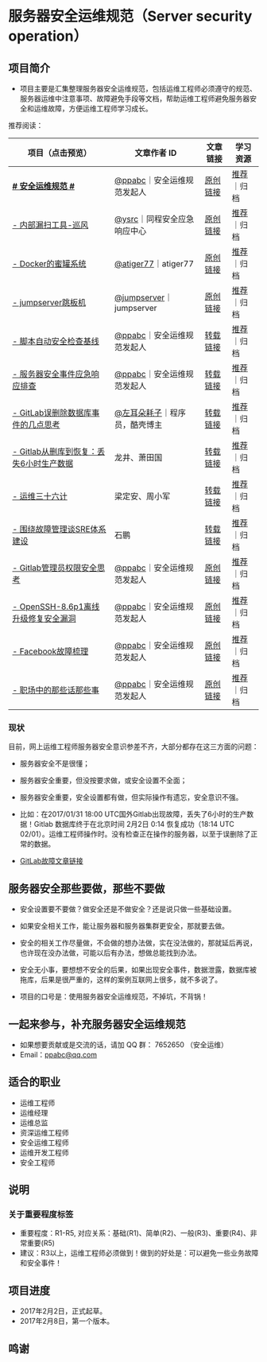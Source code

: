 # 服务器安全运维规范（Server security operation）


## 项目简介
- 项目主要是汇集整理服务器安全运维规范，包括运维工程师必须遵守的规范、服务器运维中注意事项、故障避免手段等文档，帮助运维工程师避免服务器安全和运维故障，方便运维工程师学习成长。

推荐阅读：

**项目**（点击预览）| **文章作者 ID** | **文章链接** |**学习资源**
-------------- | ---- | -------- | ---- |
[**# 安全运维规范 #**](https://github.com/aqzt/sso/blob/master/Server_security_operation.md)|[@ppabc](https://github.com/ppabc/)｜安全运维规范发起人 |[原创链接](https://github.com/aqzt/sso/blob/master/Server_security_operation.md)|[推荐](https://github.com/aqzt/sso)｜归档
|[- 内部漏扫工具-巡风](https://github.com/ysrc/xunfeng)|[@ysrc](https://github.com/ysrc)｜同程安全应急响应中心|[原创链接](http://www.freebuf.com/articles/security-management/126254.html)|[推荐](https://github.com/ysrc)｜归档
|[- Docker的蜜罐系统](https://github.com/atiger77/Dionaea)|[@atiger77](https://github.com/atiger77)｜atiger77|[原创链接](http://www.freebuf.com/articles/security-management/126254.html)|[推荐](https://github.com/ysrc)｜归档
|[- jumpserver跳板机](https://github.com/jumpserver/jumpserver)|[@jumpserver](https://github.com/jumpserver)｜jumpserver|[原创链接](https://github.com/jumpserver)|[推荐](https://github.com/jumpserver)｜归档
|[- 脚本自动安全检查基线](https://github.com/ppabc/security_check/tree/master/checklinux2.0)|[@ppabc](https://github.com/ppabc)｜安全运维规范发起人|[转载链接](http://www.freebuf.com/sectool/123094.html)|[推荐](https://github.com/ppabc/security_check)｜归档
|[- 服务器安全事件应急响应排查](https://aqzt.com/1313.html)|[@ppabc](https://github.com/ppabc)｜安全运维规范发起人|[转载链接](https://aqzt.com/1313.html)|[推荐](https://aqzt.com/1313.html)｜归档
|[- GitLab误删除数据库事件的几点思考](http://mt.sohu.com/20170203/n479805598.shtml)|[@左耳朵耗子](http://weibo.com/haoel)｜程序员，酷壳博主|[转载链接](http://mt.sohu.com/20170203/n479805598.shtml)|[推荐](http://mt.sohu.com/20170203/n479805598.shtml)｜归档
|[- Gitlab从删库到恢复：丢失6小时生产数据](http://mp.weixin.qq.com/s?__biz=MzA4Nzg5Nzc5OA==&mid=2651663996&idx=1&sn=7c1eb9a34993ea50a943c73caa8bf4cb&chksm=8bcbedd5bcbc64c34f506c843d56180c65a64d36c1d9f5361d5f0e8445f8ebff57ff94db82da&scene=21#wechat_redirect)|龙井、萧田国|[转载链接](http://mp.weixin.qq.com/s?__biz=MzA4Nzg5Nzc5OA==&mid=2651663996&idx=1&sn=7c1eb9a34993ea50a943c73caa8bf4cb&chksm=8bcbedd5bcbc64c34f506c843d56180c65a64d36c1d9f5361d5f0e8445f8ebff57ff94db82da&scene=21#wechat_redirect)|[推荐](http://mp.weixin.qq.com/s?__biz=MzA4Nzg5Nzc5OA==&mid=2651663996&idx=1&sn=7c1eb9a34993ea50a943c73caa8bf4cb&chksm=8bcbedd5bcbc64c34f506c843d56180c65a64d36c1d9f5361d5f0e8445f8ebff57ff94db82da&scene=21#wechat_redirect)｜归档
|[- 运维三十六计](http://mp.weixin.qq.com/s?__biz=MzA4Nzg5Nzc5OA==&mid=2651663842&idx=1&sn=faab6acb4bd87a1f1cfe6eb8d3dc5dec&chksm=8bcbee4bbcbc675db19a57aae5eb5307f91f2656bcb39be0e98fc132be22fd5813a84855f6ed&scene=21#wechat_redirect)|梁定安、周小军|[转载链接](http://mp.weixin.qq.com/s?__biz=MzA4Nzg5Nzc5OA==&mid=2651663842&idx=1&sn=faab6acb4bd87a1f1cfe6eb8d3dc5dec&chksm=8bcbee4bbcbc675db19a57aae5eb5307f91f2656bcb39be0e98fc132be22fd5813a84855f6ed&scene=21#wechat_redirect)|[推荐](http://mp.weixin.qq.com/s?__biz=MzA4Nzg5Nzc5OA==&mid=2651663842&idx=1&sn=faab6acb4bd87a1f1cfe6eb8d3dc5dec&chksm=8bcbee4bbcbc675db19a57aae5eb5307f91f2656bcb39be0e98fc132be22fd5813a84855f6ed&scene=21#wechat_redirect)｜归档
|[- 围绕故障管理谈SRE体系建设](https://mp.weixin.qq.com/s?src=11&timestamp=1634114776&ver=3371&signature=dAoNNqVMljmmAumw8KDyLdHtYdAofhUk-jBgx2IOUzX26RCYzkWfuykS4ElFnMIaywuu5Eb79d3mCLsWBv9AU5lXaB97cV1Y*wFozYhyErtz0-4*fRCkM6XV-mk9L9n2&new=1)|石鹏|[转载链接](https://mp.weixin.qq.com/s?src=11&timestamp=1634114776&ver=3371&signature=dAoNNqVMljmmAumw8KDyLdHtYdAofhUk-jBgx2IOUzX26RCYzkWfuykS4ElFnMIaywuu5Eb79d3mCLsWBv9AU5lXaB97cV1Y*wFozYhyErtz0-4*fRCkM6XV-mk9L9n2&new=1)|[推荐](https://mp.weixin.qq.com/s?src=11&timestamp=1634114776&ver=3371&signature=dAoNNqVMljmmAumw8KDyLdHtYdAofhUk-jBgx2IOUzX26RCYzkWfuykS4ElFnMIaywuu5Eb79d3mCLsWBv9AU5lXaB97cV1Y*wFozYhyErtz0-4*fRCkM6XV-mk9L9n2&new=1)｜归档
|[- Gitlab管理员权限安全思考](https://aqzt.com/12170.html)|[@ppabc](https://github.com/ppabc/)｜安全运维规范发起人 |[原创链接](https://aqzt.com/12170.html)|[推荐](https://aqzt.com/12170.html)｜归档
|[- OpenSSH-8.6p1离线升级修复安全漏洞](https://aqzt.com/12181.html)|[@ppabc](https://github.com/ppabc/)｜安全运维规范发起人 |[原创链接](https://aqzt.com/12181.html)|[推荐](https://aqzt.com/12181.html)｜归档
|[- Facebook故障梳理](https://github.com/aqzt/sso/blob/master/Facebook.md)|[@ppabc](https://github.com/ppabc/)｜安全运维规范发起人 |[原创链接](https://github.com/aqzt/sso/blob/master/Facebook.md)|[推荐](https://github.com/aqzt/sso)｜归档
|[- 职场中的那些话那些事](https://aqzt.com/12194.html)|[@ppabc](https://github.com/ppabc/)｜安全运维规范发起人 |[原创链接](https://aqzt.com/12194.html)|[推荐](https://aqzt.com/12194.html)｜归档


### 现状
目前，网上运维工程师服务器安全意识参差不齐，大部分都存在这三方面的问题：
- 服务器安全不是很懂；
- 服务器安全重要，但没按要求做，或安全设置不全面；
- 服务器安全重要，安全设置都有做，但实际操作有遗忘，安全意识不强。

- 比如：在2017/01/31 18:00 UTC国外Gitlab出现故障，丢失了6小时的生产数据！Gitlab 数据库终于在北京时间 2月2日 0:14 恢复成功（18:14 UTC 02/01）。运维工程师操作时。没有检查正在操作的服务器，以至于误删除了正常的数据。
- [GitLab故障文章链接](https://www.oschina.net/news/81560/gitlab-707-users-lost-data)

## 服务器安全那些要做，那些不要做
- 安全设置要不要做？做安全还是不做安全？还是说只做一些基础设置。
- 如果安全相关工作，能让服务器和服务器集群更安全，那就要去做。
- 安全的相关工作尽量做，不会做的想办法做，实在没法做的，那就延后再说，也许现在没办法做，可能以后有办法，想做总能找到办法。
- 安全无小事，要想想不安全的后果，如果出现安全事件，数据泄露，数据库被拖库，后果是很严重的，这样的案例互联网上很多，就不多说了。

- 项目的口号是：使用服务器安全运维规范，不掉坑，不背锅！

## 一起来参与，补充服务器安全运维规范
- 如果想要贡献或是交流的话，请加 QQ 群： 7652650 （安全运维）
- Email：ppabc@qq.com


## 适合的职业
- 运维工程师
- 运维经理
- 运维总监
- 资深运维工程师
- 安全运维工程师
- 运维开发工程师
- 安全工程师


## 说明
### 关于重要程度标签
- 重要程度：R1-R5, 对应关系：基础(R1)、简单(R2)、一般(R3)、重要(R4)、非常重要(R5)
- 建议：R3以上，运维工程师必须做到！做到的好处是：可以避免一些业务故障和安全事件！


## 项目进度
- 2017年2月2日，正式起草。
- 2017年2月8日，第一个版本。

## 鸣谢

